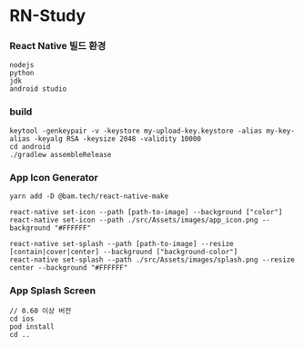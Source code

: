 # RN-Study

### React Native 빌드 환경
```
nodejs
python
jdk
android studio
```

### build
```
keytool -genkeypair -v -keystore my-upload-key.keystore -alias my-key-alias -keyalg RSA -keysize 2048 -validity 10000
cd android
./gradlew assembleRelease
```


### App Icon Generator
```
yarn add -D @bam.tech/react-native-make

react-native set-icon --path [path-to-image] --background ["color"]
react-native set-icon --path ./src/Assets/images/app_icon.png --background "#FFFFFF"

react-native set-splash --path [path-to-image] --resize [contain|cover|center] --background ["background-color"]
react-native set-splash --path ./src/Assets/images/splash.png --resize center --background "#FFFFFF"
```

### App Splash Screen
```
// 0.60 이상 버전
cd ios
pod install
cd ..
```